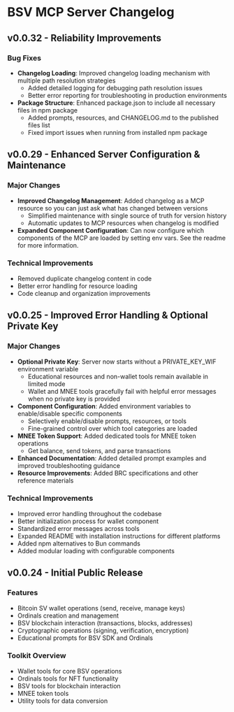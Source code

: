 # BSV MCP Server Changelog

## v0.0.32 - Reliability Improvements

### Bug Fixes
- **Changelog Loading**: Improved changelog loading mechanism with multiple path resolution strategies
  - Added detailed logging for debugging path resolution issues
  - Better error reporting for troubleshooting in production environments
- **Package Structure**: Enhanced package.json to include all necessary files in npm package 
  - Added prompts, resources, and CHANGELOG.md to the published files list
  - Fixed import issues when running from installed npm package

## v0.0.29 - Enhanced Server Configuration & Maintenance

### Major Changes
- **Improved Changelog Management**: Added changelog as a MCP resource so you can just ask what has changed between versions
  - Simplified maintenance with single source of truth for version history
  - Automatic updates to MCP resources when changelog is modified
- **Expanded Component Configuration**: Can now configure which components of the MCP are loaded by setting env vars. See the readme for more information.

### Technical Improvements
- Removed duplicate changelog content in code
- Better error handling for resource loading
- Code cleanup and organization improvements

## v0.0.25 - Improved Error Handling & Optional Private Key

### Major Changes
- **Optional Private Key**: Server now starts without a PRIVATE_KEY_WIF environment variable
  - Educational resources and non-wallet tools remain available in limited mode
  - Wallet and MNEE tools gracefully fail with helpful error messages when no private key is provided
- **Component Configuration**: Added environment variables to enable/disable specific components
  - Selectively enable/disable prompts, resources, or tools
  - Fine-grained control over which tool categories are loaded
- **MNEE Token Support**: Added dedicated tools for MNEE token operations
  - Get balance, send tokens, and parse transactions
- **Enhanced Documentation**: Added detailed prompt examples and improved troubleshooting guidance
- **Resource Improvements**: Added BRC specifications and other reference materials

### Technical Improvements
- Improved error handling throughout the codebase
- Better initialization process for wallet component
- Standardized error messages across tools
- Expanded README with installation instructions for different platforms
- Added npm alternatives to Bun commands
- Added modular loading with configurable components

## v0.0.24 - Initial Public Release

### Features
- Bitcoin SV wallet operations (send, receive, manage keys)
- Ordinals creation and management
- BSV blockchain interaction (transactions, blocks, addresses)
- Cryptographic operations (signing, verification, encryption)
- Educational prompts for BSV SDK and Ordinals

### Toolkit Overview
- Wallet tools for core BSV operations
- Ordinals tools for NFT functionality
- BSV tools for blockchain interaction
- MNEE token tools
- Utility tools for data conversion 
